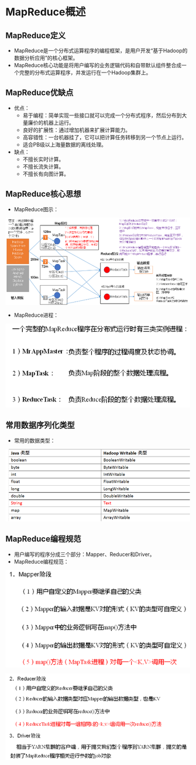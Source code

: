 # MapReduce概述

## MapReduce定义

  - MapReduce是一个分布式运算程序的编程框架，是用户开发“基于Hadoop的数据分析应用”的核心框架。
  - MapReduce核心功能是将用户编写的业务逻辑代码和自带默认组件整合成一个完整的分布式运算程序，并发运行在一个Hadoop集群上。
  
## MapReduce优缺点

  - 优点：
    - 易于编程：简单实现一些接口就可以完成一个分布式程序，然后分布到大量廉价的机器上运行。
    - 良好的扩展性：通过增加机器来扩展计算能力。
    - 高容错性：一台机器挂了，它可以把计算任务转移到另一个节点上运行。
    - 适合PB级以上海量数据的离线处理。
  - 缺点：
    - 不擅长实时计算。
    - 不擅长流失计算。
    - 不擅长有向图计算。
    
## MapReduce核心思想

  - MapReduce图示：
  
  ![MapReduce图示](./图片/MapReduce图示.PNG)
  
  - MapReduce进程：
  
  ![MapReduce进程](./图片/MapReduce进程.PNG)
  
## 常用数据序列化类型

  - 常用的数据类型：
  
  ![常用的数据类型](./图片/常用的数据类型.PNG)
  
## MapReduce编程规范

  - 用户编写的程序分成三个部分：Mapper、Reducer和Driver。
  - MapReduce编程规范：
  
  ![MapReduce编程规范1](./图片/MapReduce编程规范1.PNG)
  
  ![MapReduce编程规范2](./图片/MapReduce编程规范2.PNG)
  
  
  
    

